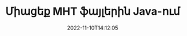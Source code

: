---
############################# Static ############################
layout: "auto-gen-merger"
date: 2022-11-10T14:12:05
draft: false
otherformats: mhtml odp ods odt one otp ott pdf pps ppsx ppt pptx rtf tex vdx vsdm

############################# Head ############################
head_title: "Միացեք MHT Ֆայլերին Java & J2SE Documents Merger API-ի միջոցով"
head_description: "Միացրեք բազմաթիվ MHT ֆայլեր Java-ում՝ օգտագործելով փաստաթղթերի միաձուլման API՝ բոլոր տվյալները, ոճը և ձևաչափումը որպես սկզբնաղբյուր փաստաթղթեր:"

############################# Header ############################
title: "Միացեք MHT ֆայլերին Java-ում"
description: "Միացեք MHT-ին Java կոդի մի քանի տողով:"
bg_image: "https://cms.admin.containerize.com/templates/aspose/App_Themes/V3/images/bg/header1.png"
bg_overlay: false
button:
    enable: true
    icon: "fas fa-arrow-down"
    label: "Ներբեռնեք անվճար փորձաշրջան"
    link: "https://downloads.groupdocs.com/merger/java"

############################# SubMenu ############################
submenu:
    enable: true

    left:
        img_alt: "GroupDocs.Merger for Java"
        image: "https://cms.admin.containerize.com/templates/groupdocs/images/product-logos/90x90-noborder/groupdocs-merger-java.png"
        product: "GroupDocs.Merger"
        platform: "Java"

    middle:
        button:

            # button loop
            - link: "https://apireference.groupdocs.com/merger/java"
              text: "API հղում"

            # button loop
            - link: "https://github.com/groupdocs-merger"
              text: "Կոդի օրինակներ"

            # button loop
            - link: "https://products.groupdocs.app/merger/family"
              text: "Կենդանի Դեմոներ"

            # button loop
            - link: "https://purchase.groupdocs.com/pricing/merger/java"
              text: "Գնագոյացում"

    right:
        link_download: "https://downloads.groupdocs.com/merger"
        link_learn: "https://docs.groupdocs.com/merger/java"
        link_buy: "https://purchase.groupdocs.com"

############################# About ############################
about:
    enable: true
    title: "GroupDocs.Merger for Java API-ի մասին"
    content: |
        [GroupDocs.Merger for Java](/hy/merger/java/) տրամադրում է հարմար լուծում բազմաթիվ PDF-ների, Microsoft Office-ի (Word, Excel, PowerPoint, OneNote), OpenDocument-ի, HTML-ի, պատկերների և շատ այլ փաստաթղթեր մեկ ֆայլի մեջ Java հավելվածներում: GroupDocs.Merger-ը ձեզ մեծ ջանքեր կխնայի, քանի որ ձեզ թույլատրվում է միանալ MHT փաստաթղթերին. կարիք չկա տեղադրել որևէ երրորդ կողմի ծրագրակազմ, աշխատասեղանի հավելվածներ կամ պլագիններ: Այժմ ավելորդ է վատնել ձեր ժամանակը և ձեռքով միացնել ֆայլերը: GroupDocs-ի առաքելությունն է ապահովել լավագույն որակը և պարզեցնել փաստաթղթերի մշակման աշխատանքային հոսքերը:
        
        GroupDocs.Merger API-ն ճիշտ ընտրություն է կորպորատիվ լուծումների համար, որոնք պահանջում են ֆայլերի միացման հնարավորություններ: Այս API-ները լավ աջակցվում են բոլոր հիմնական օպերացիոն համակարգերում և հարթակներում, ներառյալ {{ Runtime}}:

############################# Steps ############################
steps:
    enable: true
    title_left: "Միացեք բազմաթիվ MHT ֆայլերի Java-ում"
    content_left: |
        [GroupDocs.Merger for Java](/hy/merger/java/) Java ծրագրավորողների համար հեշտացնում է մի քանի MHT ֆայլեր միանալը մի քանի հեշտ քայլերի միջոցով:
        
        * Ստեղծեք **Merger** օրինակ և փոխանցեք աղբյուրի փաստաթղթի ուղին որպես կոնստրուկտորի պարամետր:
        * Զանգահարեք **Join** **Merger** դասին և անցեք աղբյուրի երկրորդ փաստաթղթի ճանապարհը:
        * Միաձուլված փաստաթուղթը պահպանելու համար զանգահարեք **Save** **Merger** դասի:

    title_right: "Համակարգի պահանջները"
    content_right: |
        GroupDocs.Merger for Java API-ներն աջակցվում են բոլոր հիմնական հարթակներում և օպերացիոն համակարգերում: Նախքան ստորև նշված կոդը գործարկելը, խնդրում ենք համոզվել, որ ձեր համակարգում տեղադրված են հետևյալ նախադրյալները.

        * Օպերացիոն համակարգեր՝ Microsoft Windows, Linux, MacOS
        * Զարգացման միջավայրեր՝ NetBeans, IntelliJ IDEA, Eclipse
        * Շրջանակներ: J2SE 7.0 (1.7), J2SE 8.0 (1.8), Java 10
        * Ներբեռնեք GroupDocs.Merger for Java-ի վերջին տարբերակը [Maven]-ից (https://repository.groupdocs.com/webapp/#/artifacts/browse/tree/General/repo/com/groupdocs/groupdocs-merger)
         
    code: |
     {{% merger/additional-styles %}}
     {{< merger/code-merger title="Ինչպես միացնել MHT ֆայլեր՝ օգտագործելով Java օրինակ կոդը">}}

        ```java    
        // Միացե՛ք MHT ֆայլեր՝ օգտագործելով GroupDocs.Merger Java API-ի համար
        // Ակնթարթային միաձուլում MHT փաստաթղթով
        Merger merger = new Merger("input_1.mht");

        // Զանգահարեք միացման մեթոդը Merger դասի օրինակում և անցեք երկրորդ աղբյուրի փաստաթղթի ուղին
        merger.join("input_2.mht");
    
        // Միաձուլված փաստաթուղթը պահպանելու համար զանգահարեք Merger դասի օրինակի պահպանման մեթոդը
        merger.save("merged-file.mht"); 
        ```
     {{< /merger/code-merger >}}

############################# Demos ############################
demos:
    enable: true
    title: "Կենդանի ցուցադրություններ՝ փաստաթղթերին միանալու առցանց հավելված"
    content: |
       Միացե՛ք մեկից ավելի MHT ֆայլ հենց հիմա՝ այցելելով [GroupDocs.Merger Live Demos](https://products.groupdocs.app/merger/mht) կայքը:
       Կենդանի ցուցադրությունն ունի հետևյալ առավելությունները.
        
############################# About Formats ############################
about_formats:
    enable: true

############################# More Formats ############################
more_formats:
    enable: true
    title: "Փաստաթղթերի այլ ձևաչափերի միացում"
    content: |
        Java փաստաթղթերի միաձուլման API ֆայլերի ձևաչափերի և պատկերների համար: Միացեք փաստաթղթերի որոշ հայտնի ձևաչափերին, ինչպես նշված է ստորև:

############################# Back to top ###############################
back_to_top:
    enable: true
---